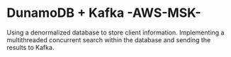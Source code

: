 # DunamoDB + Kafka -AWS-MSK-
Using a denormalized database to store client information. Implementing a multithreaded concurrent search within the database and sending the results to Kafka.
